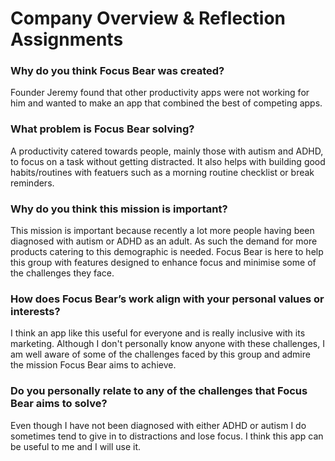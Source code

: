 # Company Overview & Reflection Assignments
### Why do you think Focus Bear was created?
Founder Jeremy found that other productivity apps were not working for him and wanted to make an app that combined the best of competing apps.

### What problem is Focus Bear solving?
A productivity catered towards people, mainly those with autism and ADHD, to focus on a task without getting distracted. It also helps with building good habits/routines with featuers such as a morning routine checklist or break reminders.

### Why do you think this mission is important?
This mission is important because recently a lot more people having been diagnosed with autism or ADHD as an adult. As such the demand for more products catering to this demographic is needed. Focus Bear is here to help this group with features designed to enhance focus and minimise some of the challenges they face.

### How does Focus Bear’s work align with your personal values or interests?
I think an app like this useful for everyone and is really inclusive with its marketing. Although I don't personally know anyone with these challenges, I am well aware of some of the challenges faced by this group and admire the mission Focus Bear aims to achieve.

### Do you personally relate to any of the challenges that Focus Bear aims to solve?
Even though I have not been diagnosed with either ADHD or autism I do sometimes tend to give in to distractions and lose focus. I think this app can be useful to me and I will use it.